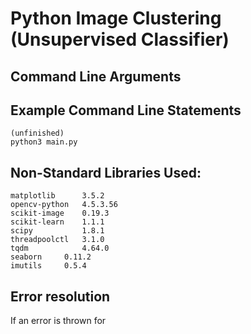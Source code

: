 # Python Image Clustering (Unsupervised Classifier)

## Command Line Arguments

## Example Command Line Statements
	(unfinished)
	python3 main.py

## Non-Standard Libraries Used:
    matplotlib      3.5.2
    opencv-python	4.5.3.56
    scikit-image	0.19.3
    scikit-learn	1.1.1
    scipy	       	1.8.1
    threadpoolctl	3.1.0
    tqdm	        4.64.0
    seaborn		0.11.2
    imutils 	0.5.4

## Error resolution
If an error is thrown for

